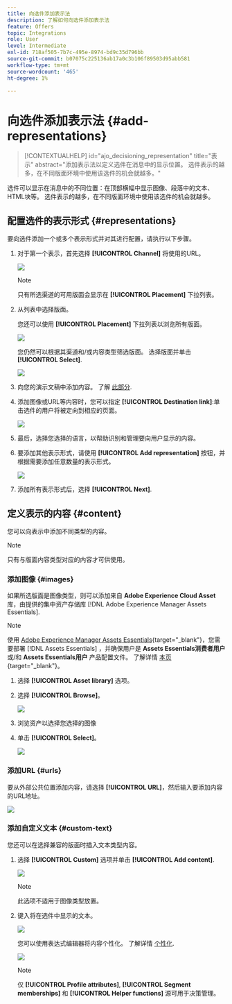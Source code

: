 ```yaml
---
title: 向选件添加表示法
description: 了解如何向选件添加表示法
feature: Offers
topic: Integrations
role: User
level: Intermediate
exl-id: 718af505-7b7c-495e-8974-bd9c35d796bb
source-git-commit: b07075c225136ab17a0c3b106f89503d95abb581
workflow-type: tm+mt
source-wordcount: '465'
ht-degree: 1%

---
```


# 向选件添加表示法 {#add-representations}

>[!CONTEXTUALHELP]
>id="ajo_decisioning_representation"
>title="表示"
>abstract="添加表示法以定义选件在消息中的显示位置。 选件表示的越多，在不同版面环境中使用该选件的机会就越多。"

选件可以显示在消息中的不同位置：在顶部横幅中显示图像、段落中的文本、HTML块等。 选件表示的越多，在不同版面环境中使用该选件的机会就越多。

## 配置选件的表示形式 {#representations}

要向选件添加一个或多个表示形式并对其进行配置，请执行以下步骤。

1. 对于第一个表示，首先选择 **[!UICONTROL Channel]** 将使用的URL。

   ![](../assets/channel-placement.png)

   >[!NOTE]
   >
   >只有所选渠道的可用版面会显示在 **[!UICONTROL Placement]** 下拉列表。

1. 从列表中选择版面。

   您还可以使用 **[!UICONTROL Placement]** 下拉列表以浏览所有版面。

   ![](../assets/browse-button-placements.png)

   您仍然可以根据其渠道和/或内容类型筛选版面。 选择版面并单击 **[!UICONTROL Select]**.

   ![](../assets/browse-placements.png)

1. 向您的演示文稿中添加内容。 了解 [此部分](#content).

1. 添加图像或URL等内容时，您可以指定 **[!UICONTROL Destination link]**:单击选件的用户将被定向到相应的页面。

   ![](../assets/offer-destination-link.png)

1. 最后，选择您选择的语言，以帮助识别和管理要向用户显示的内容。

1. 要添加其他表示形式，请使用 **[!UICONTROL Add representation]** 按钮，并根据需要添加任意数量的表示形式。

   ![](../assets/offer-add-representation.png)

1. 添加所有表示形式后，选择 **[!UICONTROL Next]**.

## 定义表示的内容 {#content}

您可以向表示中添加不同类型的内容。

>[!NOTE]
>
>只有与版面内容类型对应的内容才可供使用。

### 添加图像 {#images}

如果所选版面是图像类型，则可以添加来自 **Adobe Experience Cloud Asset** 库，由提供的集中资产存储库 [!DNL Adobe Experience Manager Assets Essentials].

>[!NOTE]
>
> 使用 [Adobe Experience Manager Assets Essentials](https://experienceleague.adobe.com/docs/experience-manager-assets-essentials/help/introduction.html?lang=en){target=&quot;_blank&quot;}，您需要部署 [!DNL Assets Essentials] ，并确保用户是 **Assets Essentials消费者用户** 或/和 **Assets Essentials用户** 产品配置文件。 了解详情 [本页](https://experienceleague.adobe.com/docs/experience-manager-assets-essentials/help/deploy-administer.html){target=&quot;_blank&quot;}。

1. 选择 **[!UICONTROL Asset library]** 选项。

1. 选择 **[!UICONTROL Browse]**。

   ![](../assets/offer-browse-asset-library.png)

1. 浏览资产以选择您选择的图像

1. 单击 **[!UICONTROL Select]**。

   ![](../assets/offer-select-asset.png)

### 添加URL {#urls}

要从外部公共位置添加内容，请选择 **[!UICONTROL URL]**，然后输入要添加内容的URL地址。

![](../assets/offer-content-url.png)

### 添加自定义文本 {#custom-text}

您还可以在选择兼容的版面时插入文本类型内容。

1. 选择 **[!UICONTROL Custom]** 选项并单击 **[!UICONTROL Add content]**.

   ![](../assets/offer-add-content.png)

   >[!NOTE]
   >
   >此选项不适用于图像类型放置。

1. 键入将在选件中显示的文本。

   ![](../assets/offer-text-content.png)

   您可以使用表达式编辑器将内容个性化。 了解详情 [个性化](../../personalization/personalize.md#use-expression-editor).

   ![](../assets/offer-personalization.png)

   >[!NOTE]
   >
   >仅 **[!UICONTROL Profile attributes]**, **[!UICONTROL Segment memberships]** 和 **[!UICONTROL Helper functions]** 源可用于决策管理。
